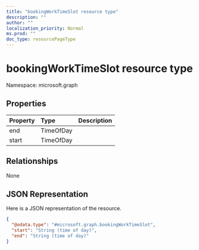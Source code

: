 ```yaml
---
title: "bookingWorkTimeSlot resource type"
description: ""
author: ""
localization_priority: Normal
ms.prod: ""
doc_type: resourcePageType
---
```


# bookingWorkTimeSlot resource type


Namespace: microsoft.graph



## Properties
|Property|Type|Description|
|:---|:---|:---|
|end|TimeOfDay||
|start|TimeOfDay||

## Relationships
None

## JSON Representation
Here is a JSON representation of the resource.
<!-- {
  "blockType": "resource",
  "@odata.type": "microsoft.graph.bookingWorkTimeSlot"
}
-->
``` json
{
  "@odata.type": "#microsoft.graph.bookingWorkTimeSlot",
  "start": "String (time of day)",
  "end": "String (time of day)"
}
```

